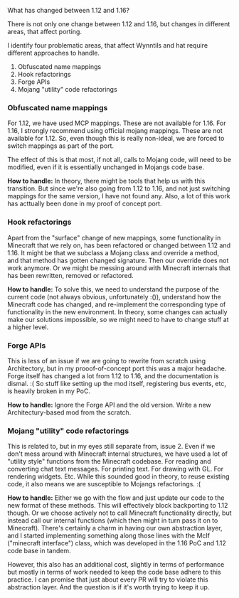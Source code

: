 What has changed between 1.12 and 1.16?

There is not only one change between 1.12 and 1.16, but changes in different areas, that affect porting.

I identify four problematic areas, that affect Wynntils and hat require different approaches to handle.

1) Obfuscated name mappings
2) Hook refactorings
3) Forge APIs
4) Mojang "utility" code refactorings

### Obfuscated name mappings

For 1.12, we have used MCP mappings. These are not available for 1.16. For 1.16, I strongly recommend using official mojang mappings.
These are not available for 1.12. So, even though this is really non-ideal, we are forced to switch mappings as part of the port.

The effect of this is that most, if not all, calls to Mojang code, will need to be modified, even if it is essentially unchanged in Mojangs code base.

**How to handle:** In theory, there might be tools that help us with this transition. But since we're also going from 1.12 to 1.16, and not just switching mappings for the same version, I have not found any. Also, a lot of this work has acttually been done in my proof of concept port.

### Hook refactorings

Apart from the "surface" change of new mappings, some functionality in Minecraft that we rely on, has been refactored or changed between 1.12 and 1.16. It might be that we subclass a Mojang class and override a method, and that method has gotten changed signature. Then our override does not work anymore. Or we might be messing around with Minecraft internals that has been rewritten, removed or refactored.

**How to handle:** To solve this, we need to understand the purpose of the current code (not always obvious, unfortunately :()), understand how the Minecraft code has changed, and re-implement the corresponding type of functionality in the new environment. In theory, some changes can actually make our solutions impossible, so we might need to have to change stuff at a higher level.

### Forge APIs

This is less of an issue if we are going to rewrite from scratch using Architectory, but in my prooof-of-concept port this was a major headache. Forge itself has changed a lot from 1.12 to 1.16, and the documentation is dismal. :( So stuff like setting up the mod itself, registering bus events, etc, is heavily broken in my PoC.

**How to handle:** Ignore the Forge API and the old version. Write a new Architectury-based mod from the scratch.

### Mojang "utility" code refactorings

This is related to, but in my eyes still separate from, issue 2. Even if we don't mess around with Minecraft internal structures, we have used a lot of "utility style" functions from the Minecraft codebase. For reading and converting chat text messages. For printing text. For drawing with GL. For rendering widgets. Etc. While this sounded good in theory, to reuse existing code, it also means we are susceptible to Mojangs refactorings. :(

**How to handle:** Either we go with the flow and just update our code to the new format of these methods. This will effectively block backporting to 1.12 though. Or we choose actively not to call Minecraft functionality directly, but instead call our internal functions (which then might in turn pass it on to Minecraft). There's certainly a charm in having our own abstraction layer, and I started implementing something along those lines with the McIf ("minecraft interface") class, which was developed in the 1.16 PoC and 1.12 code base in tandem.

However, this also has an additional cost, slightly in terms of performance but mostly in terms of work needed to keep the code base adhere to this practice. I can promise that just about every PR will try to violate this abstraction layer. And the question is if it's worth trying to keep it up.
